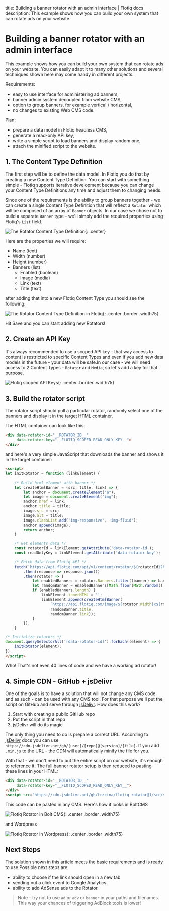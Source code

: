 title: Building a banner rotator with an admin interface | Flotiq docs
description: This example shows how you can build your own system that can rotate ads on your website.

# Building a banner rotator with an admin interface

This example shows how you can build your own system that can rotate ads on your website. You can easily adapt it to many other solutions and several techniques shown here may come handy in different projects.

Requirements:
- easy to use interface for administering ad banners,
- banner admin system decoupled from website CMS,
- option to group banners, for example vertical / horizontal,
- no changes to existing Web CMS code.

Plan:
- prepare a data model in Flotiq headless CMS,
- generate a read-only API key,
- write a simple script to load banners and display random one,
- attach the minified script to the website.

## 1. The Content Type Definition

The first step will be to define the data model. In Flotiq you do that by creating a new Content Type Definition. You can start with something simple - Flotiq supports iterative development because you can change your Content Type Definitions any time and adjust them to changing needs.

Since one of the requirements is the ability to group banners together - we can create a single Content Type Definition that will reflect a `Rotator` which will be composed of an array of `Banner` objects. In our case we chose not to build a separate `Banner` type - we'll simply add the required properties using Flotiq's `List` field.

![The Rotator Content Type Definition](./images/building-a-banner-rotator/rotator-content-type-definition-sketch.png){: .center}

Here are the properties we will require:
* Name (text)
* Width (number)
* Height (number)
* Banners (list)
  * Enabled (boolean)
  * Image (media)
  * Link (text)
  * Title (text)

after adding that into a new Flotiq Content Type you should see the following:

![The Rotator Content Type Definition in Flotiq](./images/building-a-banner-rotator/rotator-content-type-definition-flotiq.png){: .center .border .width75}

Hit Save and you can start adding new Rotators!

## 2. Create an API Key

It's always recommended to use a scoped API key - that way access to content is restricted to specific Content Types and even if you add new data models in the future - your data will be safe.In our case - we will need access to 2 Content Types - `Rotator` and `Media`, so let's add a key for that purpose.

![Flotiq scoped API Keys](./images/building-a-banner-rotator/flotiq-api-keys.png){: .center .border .width75}

## 3. Build the rotator script

The rotator script should pull a particular rotator, randomly select one of the banners and display it in the target HTML container.

The HTML container can look like this:

```html
<div data-rotator-id="__ROTATOR_ID__" 
     data-rotator-key="__FLOTIQ_SCOPED_READ_ONLY_KEY__">
</div>
```

and here's a very simple JavaScript that downloads the banner and shows it in the target container:

```html
<script>
let initRotator = function (linkElement) {

    /* Build html element with banner */
    let createHtmlBanner = (src, title, link) => {
        let anchor = document.createElement("a");
        let image = document.createElement("img");
        anchor.href = link;
        anchor.title = title;
        image.src = src;
        image.alt = title;
        image.classList.add('img-responsive', 'img-fluid');
        anchor.append(image);
        return anchor;
    }

    /* Get elements data */
    const rotatorId = linkElement.getAttribute('data-rotator-id');
    const readOnlyKey = linkElement.getAttribute('data-rotator-key');

    /* Fetch data from Flotiq API */
    fetch(`https://api.flotiq.com/api/v1/content/rotator/${rotatorId}?hydrate=1&auth_token=${readOnlyKey}`)
        .then(response => response.json())
        .then(rotator => {
            let enabledBanners = rotator.Banners.filter((banner) => banner.enabled === true);
            let randomBanner = enabledBanners[Math.floor(Math.random() * enabledBanners.length)];
            if (enabledBanners.length) {
                linkElement.innerHTML = '';
                linkElement.append(createHtmlBanner(
                    `https://api.flotiq.com/image/${rotator.Width}x${rotator.Height}/${randomBanner.image[0].id}.${randomBanner.image[0].extension}`,
                    randomBanner.title,
                    randomBanner.link));
            }
        });
    }

/* Initialize rotators */
document.querySelectorAll('[data-rotator-id]').forEach((element) => {
    initRotator(element);
})
</script>
```

Who! That's not even 40 lines of code and we have a working ad rotator!

## 4. Simple CDN - GitHub + jsDelivr

One of the goals is to have a solution that will not change any CMS code and as such - can be used with any CMS tool. For that purpose we'll put the script on GitHub and serve through [jsDelivr](https://jsdelivr.com). How does this work?

1. Start with creating a public GitHub repo
2. Put the script in that repo
3. jsDelivr will do its magic
 
The only thing you need to do is prepare a correct URL. According to [jsDelivr](https://www.jsdelivr.com/features) docs you can use `https://cdn.jsdelivr.net/gh/[user]/[repo]@[version]/[file]`. If you add `.min.js` to the URL - the CDN will automatically minify the file for you.

With that - we don't need to put the entire script on our website, it's enough to reference it. The full banner rotator setup is then reduced to pasting these lines in your HTML:

```html
<div data-rotator-id="__ROTATOR_ID__" 
     data-rotator-key="__FLOTIQ_SCOPED_READ_ONLY_KEY__">
</div>
<script src="https://cdn.jsdelivr.net/gh/trzcina/flotiq-rotator@1/src/script.min.js" defer></script>
```

This code can be pasted in any CMS. Here's how it looks in BoltCMS 

![Flotiq Rotator in Bolt CMS](./images/building-a-banner-rotator/rotator-bolt-cms.png){: .center .border .width75}

and Wordpress

![Flotiq Rotator in Wordpress](./images/building-a-banner-rotator/rotator-wordpress.png){: .center .border .width75}


## Next Steps

The solution shown in this article meets the basic requirements and is ready to use.Possible next steps are:

- ability to choose if the link should open in a new tab
- sending out a click event to Google Analytics
- ability to add AdSense ads to the Rotator.

> Note - try not to use `ad` or `adv` or `banner` in your paths and filenames. This way your chances of triggering AdBlock tools is lower!